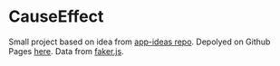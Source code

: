 # CauseEffect

Small project based on idea from [app-ideas repo](https://github.com/florinpop17/app-ideas/blob/master/Projects/1-Beginner/Cause-Effect-App.md). Depolyed on Github Pages [here](https://deadmercury.github.io/implement-app-ideas/beginner/CauseEffect/index.html). Data from [faker.js](https://github.com/marak/Faker.js/).
